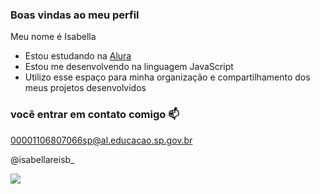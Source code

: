 ### Boas vindas ao meu perfil 

Meu nome é Isabella 

- Estou estudando na [Alura](https:www.alura.com.br)
- Estou me desenvolvendo na linguagem JavaScript
- Utilizo esse espaço para minha organização e compartilhamento dos meus projetos desenvolvidos

### você entrar em contato comigo 📫

00001106807066sp@al.educacao.sp.gov.br

@isabellareisb_

![](https://media1.tenor.com/m/seeuD4x_cygAAAAC/stitch.gif)

